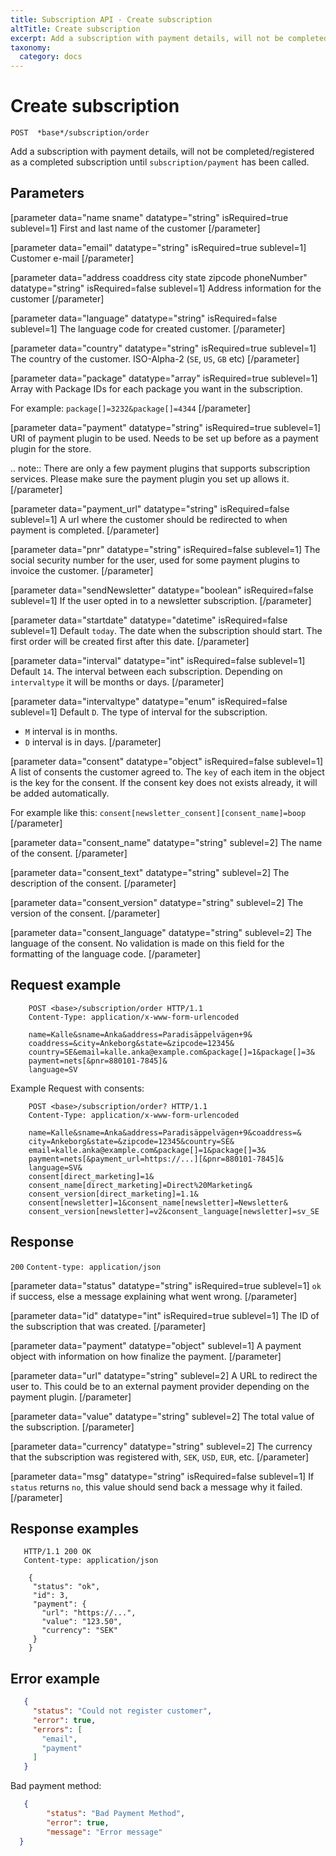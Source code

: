 ```yaml
---
title: Subscription API - Create subscription
altTitle: Create subscription
excerpt: Add a subscription with payment details, will not be completed/registered as a completed subscription until `subscription/payment` has been called.
taxonomy:
  category: docs
---
```


# Create subscription

```text
POST  *base*/subscription/order
```

Add a subscription with payment details, will not be completed/registered as a completed subscription until `subscription/payment` has been called.
## Parameters

[parameter data="name sname" datatype="string" isRequired=true sublevel=1]
First and last name of the customer
[/parameter]

[parameter data="email" datatype="string" isRequired=true sublevel=1]
Customer e-mail
[/parameter]

[parameter data="address coaddress city state zipcode phoneNumber" datatype="string" isRequired=false sublevel=1]
Address information for the customer
[/parameter]

[parameter data="language" datatype="string" isRequired=false sublevel=1]
The language code for created customer.
[/parameter]

[parameter data="country" datatype="string" isRequired=true  sublevel=1]
The country of the customer. ISO-Alpha-2 (``SE``, ``US``, ``GB`` etc)
[/parameter]

[parameter data="package" datatype="array" isRequired=true sublevel=1]
Array with Package IDs for each package you want in the subscription.

For example: ``package[]=3232&package[]=4344``
[/parameter]

[parameter data="payment" datatype="string" isRequired=true sublevel=1]
URI of payment plugin to be used. Needs to be set up before as a payment plugin for the store.

.. note:: There are only a few payment plugins that supports subscription services. Please make sure the payment plugin you set up allows it.
[/parameter]

[parameter data="payment_url" datatype="string" isRequired=false sublevel=1]
A url where the customer should be redirected to when payment is completed.
[/parameter]

[parameter data="pnr" datatype="string" isRequired=false sublevel=1]
The social security number for the user, used for some payment plugins to invoice the customer.
[/parameter]

[parameter data="sendNewsletter" datatype="boolean" isRequired=false sublevel=1]
If the user opted in to a newsletter subscription.
[/parameter]

[parameter data="startdate" datatype="datetime" isRequired=false sublevel=1]
Default ``today``. The date when the subscription should start. The first order will be created first after this date.
[/parameter]

[parameter data="interval" datatype="int" isRequired=false sublevel=1]
Default ``14``. The interval between each subscription. Depending on `intervaltype` it will be months or days.
[/parameter]

[parameter data="intervaltype" datatype="enum" isRequired=false sublevel=1]
Default ``D``. The type of interval for the subscription.

* ``M`` interval is in months.
* ``D`` interval is in days.
[/parameter]

[parameter data="consent" datatype="object" isRequired=false sublevel=1]
A list of consents the customer agreed to. The ``key`` of each item in the object is the key for the consent. If the consent key does not exists already, it will be added automatically.

For example like this: ``consent[newsletter_consent][consent_name]=boop``
[/parameter]

[parameter data="consent_name" datatype="string" sublevel=2]
The name of the consent.
[/parameter]

[parameter data="consent_text" datatype="string" sublevel=2]
The description of the consent.
[/parameter]

[parameter data="consent_version" datatype="string" sublevel=2]
The version of the consent.
[/parameter]

[parameter data="consent_language" datatype="string" sublevel=2]
The language of the consent. No validation is made on this field for the formatting of the language code.
[/parameter]


## Request example

```http
    POST <base>/subscription/order HTTP/1.1
    Content-Type: application/x-www-form-urlencoded
    
    name=Kalle&sname=Anka&address=Paradisäppelvägen+9&
    coaddress=&city=Ankeborg&state=&zipcode=12345&
    country=SE&email=kalle.anka@example.com&package[]=1&package[]=3&
    payment=nets[&pnr=880101-7845]&
    language=SV
```

Example Request with consents:

```http
    POST <base>/subscription/order? HTTP/1.1
    Content-Type: application/x-www-form-urlencoded
    
    name=Kalle&sname=Anka&address=Paradisäppelvägen+9&coaddress=&
    city=Ankeborg&state=&zipcode=12345&country=SE&
    email=kalle.anka@example.com&package[]=1&package[]=3&
    payment=nets[&payment_url=https://...][&pnr=880101-7845]&
    language=SV&
    consent[direct_marketing]=1&
    consent_name[direct_marketing]=Direct%20Marketing&
    consent_version[direct_marketing]=1.1&
    consent[newsletter]=1&consent_name[newsletter]=Newsletter&
    consent_version[newsletter]=v2&consent_language[newsletter]=sv_SE
```
## Response

`200` `Content-type: application/json`

[parameter data="status" datatype="string" isRequired=true sublevel=1]
 ``ok`` if success, else a message explaining what went wrong.
[/parameter]

[parameter data="id" datatype="int" isRequired=true sublevel=1]
The ID of the subscription that was created.
[/parameter]

[parameter data="payment" datatype="object" sublevel=1]
A payment object with information on how finalize the payment.
[/parameter]

[parameter data="url" datatype="string" sublevel=2]
A URL to redirect the user to. This could be to an external payment provider depending on the payment plugin.
[/parameter]

[parameter data="value" datatype="string" sublevel=2]
The total value of the subscription.
[/parameter]

[parameter data="currency" datatype="string" sublevel=2]
The currency that the subscription was registered with, ``SEK``, ``USD``, ``EUR``, etc.
[/parameter]

[parameter data="msg" datatype="string" isRequired=false sublevel=1]
If ``status`` returns ``no``, this value should send back a message why it failed.
[/parameter]

## Response examples

```http
   HTTP/1.1 200 OK
   Content-type: application/json

    {
     "status": "ok",
     "id": 3,
     "payment": {
       "url": "https://...",
       "value": "123.50",
       "currency": "SEK"
     }
    }
```

## Error example

```json
   {
     "status": "Could not register customer",
     "error": true,
     "errors": [
       "email",
       "payment"
     ]
   }
```

Bad payment method:

```json
   {
        "status": "Bad Payment Method",
        "error": true,
        "message": "Error message"
  }
```

